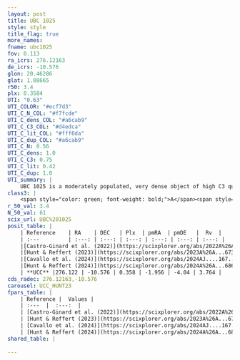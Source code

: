 ```yaml
---
layout: post
title: UBC 1025
style: style
title_flag: true
more_names: 
fname: ubc1025
fov: 0.113
ra_icrs: 276.12163
de_icrs: -10.576
glon: 20.46286
glat: 1.08665
r50: 3.4
plx: 0.3584
UTI: "0.63"
UTI_COLOR: "#ecf7d3"
UTI_C_N_COL: "#f7fcde"
UTI_C_dens_COL: "#a6cab9"
UTI_C_C3_COL: "#d4edca"
UTI_C_lit_COL: "#fff6da"
UTI_C_dup_COL: "#a6cab9"
UTI_C_N: 0.56
UTI_C_dens: 1.0
UTI_C_C3: 0.75
UTI_C_lit: 0.42
UTI_C_dup: 1.0
UTI_summary: |
    UBC 1025 is a moderately populated, very dense object of high C3 quality. It was recently reported in the literature.
class3: |
    <span style="color: green; font-weight: bold;">A</span><span style="color: #FFC300; font-weight: bold;">B</span>
r_50_val: 3.4
N_50_val: 61
scix_url: UBC%201025
posit_table: |
    | Reference    | RA    | DEC   | Plx  | pmRA  | pmDE   |  Rv  |
    | :---         | :---: | :---: | :---: | :---: | :---: | :---: |
    |[Castro-Ginard et al. (2022)](https://scixplorer.org/abs/2022A%26A...661A.118C) | 276.11 | -10.59 | 0.35 | -1.96 | -4.09 | -- |
    |[Hunt & Reffert (2023)](https://scixplorer.org/abs/2023A%26A...673A.114H) | 276.128 | -10.566 | 0.376 | -1.928 | -4.067 | 2.195 |
    |[Cavallo et al. (2024)](https://scixplorer.org/abs/2024AJ....167...12C) | 276.111 | -10.585 | 0.376 | -- | -- | -- |
    |[Hunt & Reffert (2024)](https://scixplorer.org/abs/2024A%26A...686A..42H) | 276.128 | -10.566 | 0.376 | -1.928 | -4.067 | 2.195 |
    | **UCC** |276.122 | -10.576 | 0.358 | -1.956 | -4.04 | 3.764 | 
cds_radec: 276.12163,-10.576
carousel: UCC_HUNT23
fpars_table: |
    | Reference |  Values |
    | :---  |  :---:  |
    | [Castro-Ginard et al. (2022)](https://scixplorer.org/abs/2022A%26A...661A.118C) | `AV=3.792, Dist=2905, logAge=8.824` |
    | [Hunt & Reffert (2023)](https://scixplorer.org/abs/2023A%26A...673A.114H) | `AV50=4.695, diffAV50=2.966, MOD50=11.922, logAge50=8.715` |
    | [Cavallo et al. (2024)](https://scixplorer.org/abs/2024AJ....167...12C) | `AV50=4.81, dMod50=11.78, logAge50=8.71, [Fe/H]50=-0.2` |
    | [Hunt & Reffert (2024)](https://scixplorer.org/abs/2024A%26A...686A..42H) | `MassJ=1198.87` |
shared_table: |
    
---
```

